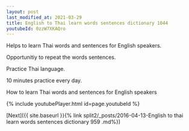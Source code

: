 ```yaml
---
layout: post
last_modified_at: 2021-03-29
title: English to Thai learn words sentences dictionary 1044 
youtubeId: 0zzW7XKAQro
---
```

 
 
Helps to learn Thai words and sentences for English speakers.

Opportunitiy to repeat the words sentences. 

Practice Thai language. 
 
10 minutes practice every day. 
 
How to learn Thai words and sentences for English speakers 
 
{% include youtubePlayer.html id=page.youtubeId %}
 
 
[Next]({{ site.baseurl }}{% link  split2/_posts/2016-04-13-English to thai learn words sentences dictionary 959 .md%})
 
